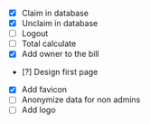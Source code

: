 
- [x] Claim in database
- [x] Unclaim in database
- [ ] Logout
- [ ] Total calculate
- [x] Add owner to the bill
- [?] Design first page
- [x] Add favicon
- [ ] Anonymize data for non admins
- [ ] Add logo